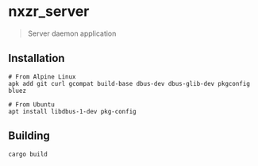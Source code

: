 # nxzr_server

> Server daemon application

## Installation

```shell
# From Alpine Linux
apk add git curl gcompat build-base dbus-dev dbus-glib-dev pkgconfig bluez

# From Ubuntu
apt install libdbus-1-dev pkg-config
```

## Building

```shell
cargo build
```
